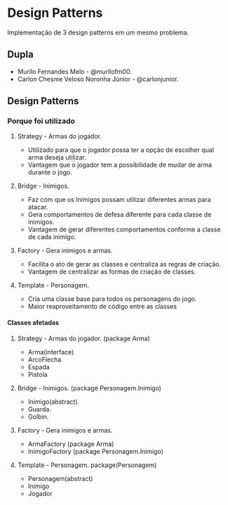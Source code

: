# Design Patterns

Implementação de 3 design patterns em um mesmo problema.

## Dupla

- Murilo Fernandes Melo - @murilofm00.
- Carlon Chesme Veloso Noronha Júnior - @carlonjunior.

## Design Patterns

### Porque foi utilizado
 1. Strategy - Armas do jogador.
    - Utilizado para que o jogador possa ter a opção de escolher qual arma deseja utilizar.
    - Vantagem que o jogador tem a possibilidade de mudar de arma durante o jogo.
 
 2. Bridge - Inimigos.
    - Faz com que os Inimigos possam utilizar diferentes armas para atacar.
    - Gera comportamentos de defesa diferente para cada classe de inimigos.
    - Vantagem de gerar diferentes comportamentos conforme a classe de cada inimigo.
 3. Factory - Gera inimigos e armas.
    - Facilita o ato de gerar as classes e centraliza as regras de criação.
    - Vantagem de centralizar as formas de criação de classes.
 4. Template - Personagem.
    - Cria uma classe base para todos os personagens do jogo.
    - Maior reaproveitamento de código entre as classes
    
 #### Classes afetadas
1. Strategy - Armas do jogador. (package Arma)
    - Arma(interface)
    - ArcoFlecha
    - Espada
    - Pistola
 
 2. Bridge - Inimigos. (package Personagem.Inimigo)
    - Inimigo(abstract).
    - Guarda.
    - Golbin.
    
 3. Factory - Gera inimigos e armas.
    - ArmaFactory (package Arma)
    - InimigoFactory (package Personagem.Inimigo)
 4. Template - Personagem. package(Personagem)
    - Personagem(abstract)
    - Inimigo
    - Jogador
